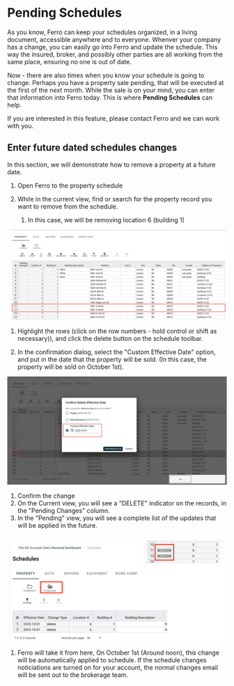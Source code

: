 # Pending Schedules

As you know, Ferro can keep your schedules organized, in a living document, accessible anywhere and to everyone. Whenver your company has a change, you can easily go into Ferro and update the schedule. This way the insured, broker, and possibly other parties are all working from the same place, ensuring no one is out of date. 

Now - there are also times when you know your schedule is going to change. Perhaps you have a property sale pending, that will be executed at the first of the next month.  While the sale is on your mind, you can enter that information into Ferro today.  This is where **Pending Schedules** can help.

If you are interested in this feature, please contact Ferro and we can work with you.

## Enter future dated schedules changes

In this section, we will demonstrate how to remove a property at a future date. 

1. Open Ferro to the property schedule
1. While in the current view, find or search for the property record you want to remove from the schedule.

   1. In this case, we will be removing location 6 (building 1)

![img.png](schedule-before.png)

1. Highlight the rows (click on the row numbers - hold control or shift as necessary)), and click the delete button on the schedule toolbar.

1. In the confirmation dialog, select the "Custom Effective Date" option, and put in the date that the property will be sold. (In this case, the property will be sold on October 1st).

![img.png](processing-delete.png)

1. Confirm the change
1. On the Current view, you will see a "DELETE" indicator on the records, in the "Pending Changes" column.
1. In the "Pending" view, you will see a complete list of the updates that will be applied in the future.

![img.png](pending-applied.png)

1. Ferro will take it from here, On October 1st (Around noon), this change will be automatically applied to schedule. If the schedule changes noticiations are turned on for your account, the normal changes email will be sent out to the brokerage team. 